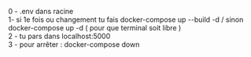 0 - .env dans racine <br>
1- si 1e fois ou changement tu fais docker-compose up --build -d / sinon docker-compose up -d ( pour que terminal soit libre ) <br>
2 - tu pars dans localhost:5000 <br>
3 - pour arrêter : docker-compose down <br>


